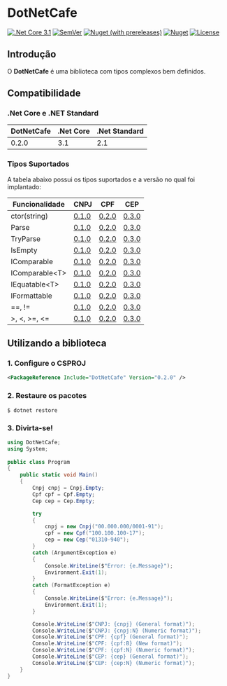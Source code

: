 # DotNetCafe 

[![.Net Core 3.1](https://github.com/DotNetCafe/DotNetCafe/workflows/.Net%20Core%203.1/badge.svg)](https://github.com/DotNetCafe/DotNetCafe/actions?query=workflow%3A%22.Net+Core+3.1%22)
[![SemVer](https://img.shields.io/github/v/tag/DotNetCafe/DotNetCafe?label=SemVer&sort=semver)](https://github.com/DotNetCafe/DotNetCafe/tree/v0.3.0/)
[![Nuget (with prereleases)](https://img.shields.io/nuget/vpre/DotNetCafe?label=NuGet&logo=nuget&logoColor=blue)](https://www.nuget.org/packages/DotNetCafe/)
[![Nuget](https://img.shields.io/nuget/dt/DotNetCafe?label=Downloads&logo=nuget&logoColor=blue)](https://www.nuget.org/packages/DotNetCafe/v0.3.0)
[![License](https://img.shields.io/github/license/DotNetCafe/DotNetCafe?label=License)](LICENSE)

## Introdução

O **DotNetCafe** é uma biblioteca com tipos complexos bem definidos.

## Compatibilidade

### .Net Core e .NET Standard
DotNetCafe | .Net Core | .Net Standard
---------- | --------- | -------------
0.2.0      | 3.1       | 2.1          

### Tipos Suportados

A tabela abaixo possui os tipos suportados e a versão no qual foi implantado:

Funcionalidade    | CNPJ    | CPF     | CEP
----------------- | ------- | ------- | -------
ctor(string)      | [0.1.0] | [0.2.0] | [0.3.0]
Parse             | [0.1.0] | [0.2.0] | [0.3.0]
TryParse          | [0.1.0] | [0.2.0] | [0.3.0]
IsEmpty           | [0.1.0] | [0.2.0] | [0.3.0]
IComparable       | [0.1.0] | [0.2.0] | [0.3.0]
IComparable\<T>   | [0.1.0] | [0.2.0] | [0.3.0]
IEquatable\<T>    | [0.1.0] | [0.2.0] | [0.3.0]
IFormattable      | [0.1.0] | [0.2.0] | [0.3.0]
==, !=            | [0.1.0] | [0.2.0] | [0.3.0]
\>, <, >=, <=     | [0.1.0] | [0.2.0] | [0.3.0]

## Utilizando a biblioteca

### 1. Configure o CSPROJ

```xml
<PackageReference Include="DotNetCafe" Version="0.2.0" />
```

### 2. Restaure os pacotes

```shell
$ dotnet restore
```

### 3. Divirta-se!

```csharp
using DotNetCafe;
using System;
					
public class Program
{
	public static void Main()
	{
		Cnpj cnpj = Cnpj.Empty;
		Cpf cpf = Cpf.Empty;
		Cep cep = Cep.Empty;

		try
		{
			cnpj = new Cnpj("00.000.000/0001-91");
			cpf = new Cpf("100.100.100-17");
			cep = new Cep("01310-940");
		}
		catch (ArgumentException e)
		{
			Console.WriteLine($"Error: {e.Message}");
			Environment.Exit(1);
		}
		catch (FormatException e)
		{
			Console.WriteLine($"Error: {e.Message}");
			Environment.Exit(1);
		}

		Console.WriteLine($"CNPJ: {cnpj} (General format)");
		Console.WriteLine($"CNPJ: {cnpj:N} (Numeric format)");
		Console.WriteLine($"CPF: {cpf} (General format)");
		Console.WriteLine($"CPF: {cpf:B} (New format)");
		Console.WriteLine($"CPF: {cpf:N} (Numeric format)");
		Console.WriteLine($"CEP: {cep} (General format)");
		Console.WriteLine($"CEP: {cep:N} (Numeric format)");
	}
}
```

[N.P.]: https://github.com/DotNetCafe/DotNetCafe/tree/master/
[0.1.0]: https://github.com/DotNetCafe/DotNetCafe/tree/v0.1.0/
[0.2.0]: https://github.com/DotNetCafe/DotNetCafe/tree/v0.2.0/
[0.3.0]: https://github.com/DotNetCafe/DotNetCafe/tree/v0.3.0/
